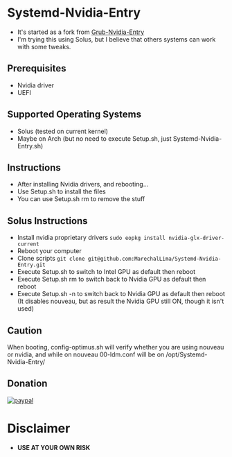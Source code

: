 # Systemd-Nvidia-Entry
* It's started as a fork from [Grub-Nvidia-Entry](https://github.com/Superdanby/Grub-Nvidia-Entry)
* I'm trying this using Solus, but I believe that others systems can work with some tweaks.

## Prerequisites
*	Nvidia driver
*	UEFI

## Supported Operating Systems
*   Solus (tested on current kernel)
*	Maybe on Arch (but no need to execute Setup.sh, just Systemd-Nvidia-Entry.sh)

## Instructions
*   After installing Nvidia drivers, and rebooting...
*	Use Setup.sh to install the files
*	You can use Setup.sh rm to remove the stuff

## Solus Instructions 

* Install nvidia proprietary drivers
	`sudo eopkg install nvidia-glx-driver-current`
* Reboot your computer
* Clone scripts
	`git clone git@github.com:MarechalLima/Systemd-Nvidia-Entry.git`
* Execute Setup.sh to switch to Intel GPU as default then reboot
* Execute Setup.sh rm to switch back to Nvidia GPU as default then reboot
* Execute Setup.sh -n to switch back to Nvidia GPU as default then reboot (It disables nouveau, but as result the Nvidia GPU still ON, though it isn't used)

## Caution
When booting, config-optimus.sh will verify whether you are using nouveau or nvidia, and while on nouveau 00-ldm.conf will be on /opt/Systemd-Nvidia-Entry/
## Donation
[![paypal](https://www.paypalobjects.com/en_US/i/btn/btn_donateCC_LG.gif)](https://www.paypal.com/cgi-bin/webscr?cmd=_donations&business=nicholaslima%2erw%40gmail%2ecom&lc=US&item_name=Nicholas%20Lima%20de%20Souza%20Silva&item_number=MarechalLima&currency_code=USD&bn=PP%2dDonationsBF%3abtn_donateCC_LG%2egif%3aNonHosted)

# Disclaimer
* **USE AT YOUR OWN RISK**
